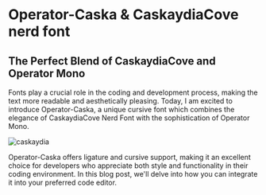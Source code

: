 # Operator-Caska & CaskaydiaCove nerd font

## The Perfect Blend of CaskaydiaCove and Operator Mono 

Fonts play a crucial role in the coding and development process, making the text more readable and aesthetically pleasing. Today, I am excited to introduce Operator-Caska, a unique cursive font which combines the elegance of CaskaydiaCove Nerd Font with the sophistication of Operator Mono.

![caskaydia](https://res.cloudinary.com/practicaldev/image/fetch/s--FFTESws---/c_limit%2Cf_auto%2Cfl_progressive%2Cq_auto%2Cw_800/https://dev-to-uploads.s3.amazonaws.com/uploads/articles/ht03br55fau2d1l0rrsw.png)

Operator-Caska offers ligature and cursive support, making it an excellent choice for developers who appreciate both style and functionality in their coding environment. In this blog post, we'll delve into how you can integrate it into your preferred code editor.